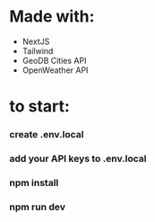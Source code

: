 # Made with:

- NextJS
- Tailwind
- GeoDB Cities API
- OpenWeather API

# to start:

### create .env.local

### add your API keys to .env.local

### npm install

### npm run dev

